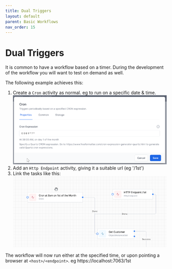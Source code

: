 ```yaml
---
title: Dual Triggers
layout: default
parent: Basic Workflows
nav_order: 15
---
```


# Dual Triggers


It is common to have a workflow based on a timer.
During the development of the workflow you will want to test on demand as well.  

The following example achieves this:

1. Create a `Cron` activity as normal.  eg to run on a specific date & time.
![](2024-07-09-14-51-00.png)
3. Add an `Http Endpoint` activity, giving it a suitable url (eg '/1st')
4. Link the tasks like this:
![](2024-07-09-14-53-02.png)

The workflow will now run either at the specified time, or upon pointing a browser at `<host>/<endpoint>`. eg https://localhost:7063/1st